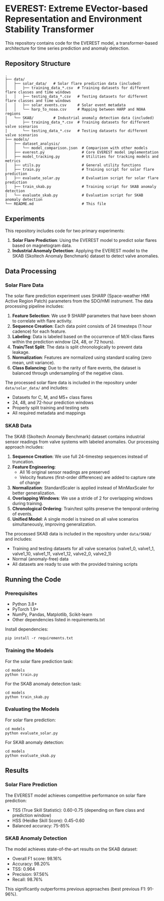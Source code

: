 # EVEREST: Extreme EVector-based Representation and Environment Stability Transformer

This repository contains code for the EVEREST model, a transformer-based architecture for time series prediction and anomaly detection.

## Repository Structure

```
.
├── data/
│   ├── solar_data/   # Solar flare prediction data (included)
│   │   ├── training_data_*.csv  # Training datasets for different flare classes and time windows
│   │   ├── testing_data_*.csv   # Testing datasets for different flare classes and time windows
│   │   ├── solar_events.csv     # Solar event metadata
│   │   └── harp_to_noaa.csv     # Mapping between HARP and NOAA regions
│   └── SKAB/         # Industrial anomaly detection data (included)
│       ├── training_data_*.csv  # Training datasets for different valve scenarios
│       └── testing_data_*.csv   # Testing datasets for different valve scenarios
├── models/
│   ├── dataset_analysis/
│   │   └── model_comparison.json  # Comparison with other models
│   ├── everest.py                 # Core EVEREST model implementation
│   ├── model_tracking.py          # Utilities for tracking models and metrics
│   ├── utils.py                   # General utility functions
│   ├── train.py                   # Training script for solar flare prediction
│   ├── evaluate_solar.py          # Evaluation script for solar flare prediction
│   ├── train_skab.py              # Training script for SKAB anomaly detection
│   └── evaluate_skab.py           # Evaluation script for SKAB anomaly detection
└── README.md                      # This file
```

## Experiments

This repository includes code for two primary experiments:

1. **Solar Flare Prediction**: Using the EVEREST model to predict solar flares based on magnetogram data.
2. **Industrial Anomaly Detection**: Applying the EVEREST model to the SKAB (Skoltech Anomaly Benchmark) dataset to detect valve anomalies.

## Data Processing

### Solar Flare Data

The solar flare prediction experiment uses SHARP (Space-weather HMI Active Region Patch) parameters from the SDO/HMI instrument. The data processing pipeline includes:

1. **Feature Selection**: We use 9 SHARP parameters that have been shown to correlate with flare activity.
2. **Sequence Creation**: Each data point consists of 24 timesteps (1 hour cadence) for each feature.
3. **Labeling**: Data is labeled based on the occurrence of M/X-class flares within the prediction window (24, 48, or 72 hours).
4. **Train/Test Split**: The data is split chronologically to prevent data leakage.
5. **Normalization**: Features are normalized using standard scaling (zero mean, unit variance).
6. **Class Balancing**: Due to the rarity of flare events, the dataset is balanced through undersampling of the negative class.

The processed solar flare data is included in the repository under `data/solar_data/` and includes:
- Datasets for C, M, and M5+ class flares
- 24, 48, and 72-hour prediction windows
- Properly split training and testing sets
- All required metadata and mappings

### SKAB Data

The SKAB (Skoltech Anomaly Benchmark) dataset contains industrial sensor readings from valve systems with labeled anomalies. Our processing approach includes:

1. **Sequence Creation**: We use full 24-timestep sequences instead of truncation.
2. **Feature Engineering**: 
   - All 16 original sensor readings are preserved
   - Velocity features (first-order differences) are added to capture rate of change
3. **Normalization**: StandardScaler is applied instead of MinMaxScaler for better generalization.
4. **Overlapping Windows**: We use a stride of 2 for overlapping windows during training.
5. **Chronological Ordering**: Train/test splits preserve the temporal ordering of events.
6. **Unified Model**: A single model is trained on all valve scenarios simultaneously, improving generalization.

The processed SKAB data is included in the repository under `data/SKAB/` and includes:
- Training and testing datasets for all valve scenarios (valve1_0, valve1_1, valve1_10, valve1_11, valve1_12, valve2_0, valve2_1)
- Normal (anomaly-free) data
- All datasets are ready to use with the provided training scripts

## Running the Code

### Prerequisites

- Python 3.8+
- PyTorch 1.9+
- NumPy, Pandas, Matplotlib, Scikit-learn
- Other dependencies listed in requirements.txt

Install dependencies:
```
pip install -r requirements.txt
```

### Training the Models

For the solar flare prediction task:
```
cd models
python train.py
```

For the SKAB anomaly detection task:
```
cd models
python train_skab.py
```

### Evaluating the Models

For solar flare prediction:
```
cd models
python evaluate_solar.py
```

For SKAB anomaly detection:
```
cd models
python evaluate_skab.py
```

## Results

### Solar Flare Prediction

The EVEREST model achieves competitive performance on solar flare prediction:
- TSS (True Skill Statistic): 0.60-0.75 (depending on flare class and prediction window)
- HSS (Heidke Skill Score): 0.45-0.60
- Balanced accuracy: 75-85%

### SKAB Anomaly Detection

The model achieves state-of-the-art results on the SKAB dataset:
- Overall F1 score: 98.16%
- Accuracy: 98.20%
- TSS: 0.964
- Precision: 97.56%
- Recall: 98.76%

This significantly outperforms previous approaches (best previous F1: 91-96%).